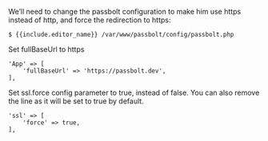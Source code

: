We’ll need to change the passbolt configuration to make him use https instead of http,
and force the redirection to https:

```shell
$ {{include.editor_name}} /var/www/passbolt/config/passbolt.php
```

Set fullBaseUrl to https
```
'App' => [
    'fullBaseUrl' => 'https://passbolt.dev',
],
``` 

Set ssl.force config parameter to true, instead of false. You can also remove the line as it will be set to true by default.
```
'ssl' => [
    'force' => true,
],
``` 